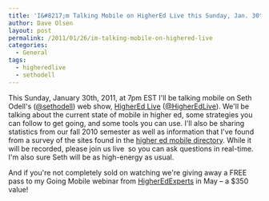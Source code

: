 ```yaml
---
title: 'I&#8217;m Talking Mobile on HigherEd Live this Sunday, Jan. 30th at 7pm EST'
author: Dave Olsen
layout: post
permalink: /2011/01/26/im-talking-mobile-on-highered-live
categories:
  - General
tags:
  - higheredlive
  - sethodell
---
```

This Sunday, January 30th, 2011, at 7pm EST I'll be talking mobile on Seth Odell's ([@sethodell][1]) web show, [HigherEd Live][2] ([@HigherEdLive][3]). We'll be talking about the current state of mobile in higher ed, some strategies you can follow to get going, and some tools you can use. I'll also be sharing statistics from our fall 2010 semester as well as information that I've found from a survey of the sites found in the [higher ed mobile directory][4]. While it will be recorded, please join us live  so you can ask questions in real-time. I'm also sure Seth will be as high-energy as usual. 

And if you're not completely sold on watching we're giving away a FREE pass to my Going Mobile webinar from [HigherEdExperts][5] in May – a $350 value!

 [1]: http://twitter.com/sethodell/
 [2]: http://higheredlive.com/
 [3]: http://twitter.com/HigherEdLive
 [4]: http://www.dmolsen.com/mobile-in-higher-ed/?page_id=43
 [5]: http://higheredexperts.com/edu/